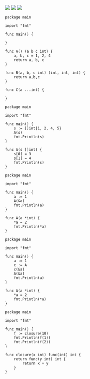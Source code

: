 <img src="https://github.com/KenNaNa/go_learing/blob/master/34.png">
<img src="https://github.com/KenNaNa/go_learing/blob/master/33.png">
<img src="https://github.com/KenNaNa/go_learing/blob/master/32.png">

```
package main

import "fmt"

func main() {

}

func A() (a b c int) {
	a, b, c = 1, 2, 4
	return a, b, c
}

func B(a, b, c int) (int, int, int) {
	return a,b,c
}

func C(a ...int) {

}

```

```
package main

import "fmt"

func main() {
	s := []int{1, 2, 4, 5}
	A(s)
	fmt.Println(s)
}

func A(s []int) {
	s[0] = 3
	s[1] = 4
	fmt.Println(s)
}
```

```
package main

import "fmt"

func main() {
	a := 1
	A(&a)
	fmt.Println(a)
}

func A(a *int) {
	*a = 2
	fmt.Println(*a)
}
```

```
package main

import "fmt"

func main() {
	a := 1
	c := A
	c(&a)
	A(&a)
	fmt.Println(a)
}

func A(a *int) {
	*a = 2
	fmt.Println(*a)
}
```
```
package main

import "fmt"

func main() {
	f := closure(10)
	fmt.Println(f(1))
	fmt.Println(f(2))
}

func closure(x int) func(int) int {
	return func(y int) int {
		return x + y
	}
}

```
